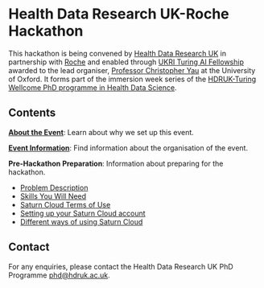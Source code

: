 # Health Data Research UK-Roche Hackathon

This hackathon is being convened by [Health Data Research UK](http://www.hdruk.ac.uk) in partnership with [Roche](http://www.roche.com) and enabled through [UKRI Turing AI Fellowship](https://www.gov.uk/government/publications/turing-artificial-intelligence-fellowships/turing-artificial-intelligence-fellowships) awarded to the lead organiser, [Professor Christopher Yau](https://www.wrh.ox.ac.uk/team/christoper-yau) at the University of Oxford. It forms part of the immersion week series of the [HDRUK-Turing Wellcome PhD programme in Health Data Science](https://www.hdruk.ac.uk/careers-in-health-data-science/further-education/phd-programme/).

## Contents

**[About the Event](files/about.md)**: Learn about why we set up this event.

**[Event Information](files/eventinfo.md)**: Find information about the organisation of the event.

**Pre-Hackathon Preparation**: Information about preparing for the hackathon.

  - [Problem Description](files/problem.md)
  - [Skills You Will Need](files/skills.md)
  - [Saturn Cloud Terms of Use](files/terms.md)
  - [Setting up your Saturn Cloud account](files/setup.md)
  - [Different ways of using Saturn Cloud](files/waysofworking.md)

## Contact

For any enquiries, please contact the Health Data Research UK PhD Programme [phd@hdruk.ac.uk](phd@hdruk.ac.uk).
